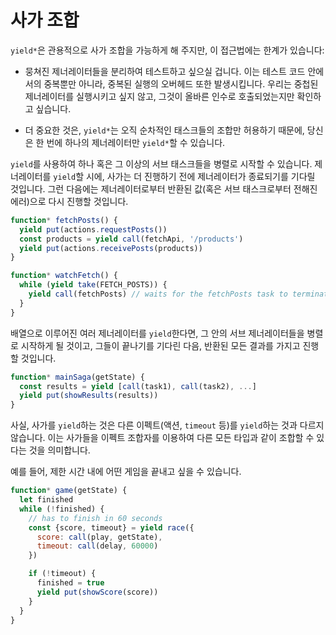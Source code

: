 # 사가 조합

`yield*`은 관용적으로 사가 조합을 가능하게 해 주지만, 이 접근법에는 한계가 있습니다:

- 뭉쳐진 제너레이터들을 분리하여 테스트하고 싶으실 겁니다. 이는 테스트 코드 안에서의 중복뿐만 아니라, 중복된 실행의 오버헤드 또한 발생시킵니다. 우리는 중첩된 제너레이터를 실행시키고 싶지 않고, 그것이 올바른 인수로 호출되었는지만 확인하고 싶습니다.

- 더 중요한 것은, `yield*`는 오직 순차적인 태스크들의 조합만 허용하기 때문에, 당신은 한 번에 하나의 제너레이터만 `yield*`할 수 있습니다.

`yield`를 사용하여 하나 혹은 그 이상의 서브 태스크들을 병렬로 시작할 수 있습니다. 제너레이터를 `yield`할 시에, 사가는 더 진행하기 전에 제너레이터가 종료되기를 기다릴 것입니다. 그런 다음에는 제너레이터로부터 반환된 값(혹은 서브 태스크로부터 전해진 에러)으로 다시 진행할 것입니다.

```javascript
function* fetchPosts() {
  yield put(actions.requestPosts())
  const products = yield call(fetchApi, '/products')
  yield put(actions.receivePosts(products))
}

function* watchFetch() {
  while (yield take(FETCH_POSTS)) {
    yield call(fetchPosts) // waits for the fetchPosts task to terminate
  }
}
```

배열으로 이루어진 여러 제너레이터를 `yield`한다면, 그 안의 서브 제너레이터들을 병렬로 시작하게 될 것이고, 그들이 끝나기를 기다린 다음, 반환된 모든 결과를 가지고 진행할 것입니다.

```javascript
function* mainSaga(getState) {
  const results = yield [call(task1), call(task2), ...]
  yield put(showResults(results))
}
```

사실, 사가를 `yield`하는 것은 다른 이펙트(액션, `timeout` 등)를 `yield`하는 것과 다르지 않습니다. 이는 사가들을 이펙트 조합자를 이용하여 다른 모든 타입과 같이 조합할 수 있다는 것을 의미합니다.

예를 들어, 제한 시간 내에 어떤 게임을 끝내고 싶을 수 있습니다.

```javascript
function* game(getState) {
  let finished
  while (!finished) {
    // has to finish in 60 seconds
    const {score, timeout} = yield race({
      score: call(play, getState),
      timeout: call(delay, 60000)
    })

    if (!timeout) {
      finished = true
      yield put(showScore(score))
    }
  }
}
```
